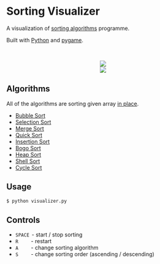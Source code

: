 # Sorting Visualizer

A visualization of [sorting algorithms](https://en.wikipedia.org/wiki/Sorting_algorithm) programme.

Built with [Python](https://www.python.org/) and [pygame](https://www.pygame.org/wiki/about).

<br>

<p align="center">
  <img src="https://user-images.githubusercontent.com/65187002/146997744-289559ab-1462-45be-9e11-3b2c5a7c6044.gif">
  <br>
  <img src="https://user-images.githubusercontent.com/65187002/146998990-e106c3d6-ca8a-4fa4-99b2-7e62a79756a1.gif">
</p>

## Algorithms

All of the algorithms are sorting given array [in place](https://en.wikipedia.org/wiki/In-place_algorithm).

* <a href="https://en.wikipedia.org/wiki/Bubble_sort">Bubble Sort</a>
* <a href="https://en.wikipedia.org/wiki/Selection_sort">Selection Sort</a>
* <a href="https://en.wikipedia.org/wiki/Merge_sort">Merge Sort</a>
* <a href="https://en.wikipedia.org/wiki/Quicksort">Quick Sort</a>
* <a href="https://en.wikipedia.org/wiki/Insertion_sort">Insertion Sort</a>
* <a href="https://pl.wikipedia.org/wiki/Bogosort">Bogo Sort</a>
* <a href="https://en.wikipedia.org/wiki/Heapsort">Heap Sort</a>
* <a href="https://en.wikipedia.org/wiki/Shellsort">Shell Sort</a>
* <a href="https://en.wikipedia.org/wiki/Cycle_sort">Cycle Sort</a>


<!-- USAGE EXAMPLES -->
## Usage
   ```sh
   $ python visualizer.py
   ```
   
## Controls

* `SPACE` &thinsp;- start / stop sorting
* `R`&emsp;&emsp;&thinsp;&thinsp;- restart
* `A`&emsp;&emsp;&thinsp;&thinsp;- change sorting algorithm
* `S`&emsp;&emsp;&thinsp;&thinsp;- change sorting order (ascending / descending)

